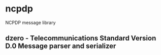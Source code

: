 # ncpdp
NCPDP message library

## dzero - Telecommunications Standard Version D.0 Message parser and serializer
